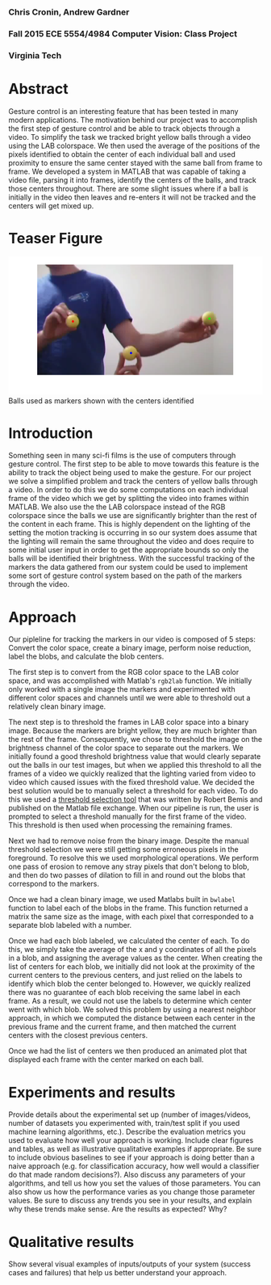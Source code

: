 ### Chris Cronin, Andrew Gardner
### Fall 2015 ECE 5554/4984 Computer Vision: Class Project
### Virginia Tech
  
# Abstract
Gesture control is an interesting feature that has been tested in many modern applications. The motivation behind our project was to accomplish the first step of gesture control and be able to track objects through a video. To simplify the task we tracked bright yellow balls through a video using the LAB colorspace. We then used the average of the positions of the pixels identified to obtain the center of each individual ball and used proximity to ensure the same center stayed with the same ball from frame to frame. We developed a system in MATLAB that was capable of taking a video file, parsing it into frames, identify the centers of the balls, and track those centers throughout. There are some slight issues where if a ball is initially in the video then leaves and re-enters it will not be tracked and the centers will get mixed up.

# Teaser Figure
![Balls with centers tracked](images/teaser.png)
Balls used as markers shown with the centers identified

# Introduction
Something seen in many sci-fi films is the use of computers through gesture control. The first step to be able to move towards this feature is the ability to track the object being used to make the gesture. For our project we solve a simplified problem and track the centers of yellow balls through a video. In order to do this we do some computations on each individual frame of the video which we get by splitting the video into frames within MATLAB. We also use the the LAB colorspace instead of the RGB colorspace since the balls we use are significantly brighter than the rest of the content in each frame. This is highly dependent on the lighting of the setting the motion tracking is occurring in so our system does assume that the lighting will remain the same throughout the video and does require to some initial user input in order to get the appropriate bounds so only the balls will be identified their brightness. With the successful tracking of the markers the data gathered from our system could be used to implement some sort of gesture control system based on the path of the markers through the video. 

# Approach
Our pipleline for tracking the markers in our video is composed of 5 steps: Convert the color space, create a binary image, perform noise reduction, label the blobs, and calculate the blob centers.

The first step is to convert from the RGB color space to the LAB color space, and was accomplished with Matlab's `rgb2lab` function. We initially only worked with a single image the markers and experimented with different color spaces and channels until we were able to threshold out a relatively clean binary image.

The next step is to threshold the frames in LAB color space into a binary image. Because the markers are bright yellow, they are much brighter than the rest of the frame. Consequently, we chose to threshold the image on the brightness channel of the color space to separate out the markers. We initially found a good threshold brightness value that would clearly separate out the balls in our test images, but when we applied this threshold to all the frames of a video we quickly realized that the lighting varied from video to video which caused issues with the fixed threshold value. We decided the best solution would be to manually select a threshold for each video. To do this we used a [threshold selection tool](http://www.mathworks.com/matlabcentral/fileexchange/6770-thresholding-tool#) that was written by Robert Bemis and published on the Matlab file exchange. When our pipeline is run, the user is prompted to select a threshold manually for the first frame of the video. This threshold is then used when processing the remaining frames.

Next we had to remove noise from the binary image. Despite the manual threshold selection we were still getting some erroneous pixels in the foreground. To resolve this we used morphological operations. We perform one pass of erosion to remove any stray pixels that don't belong to blob, and then do two passes of dilation to fill in and round out the blobs that correspond to the markers.

Once we had a clean binary image, we used Matlabs built in `bwlabel` function to label each of the blobs in the frame. This function returned a matrix the same size as the image, with each pixel that corresponded to a separate blob labeled with a number. 

Once we had each blob labeled, we calculated the center of each. To do this, we simply take the average of the x and y coordinates of all the pixels in a blob, and assigning the average values as the center. When creating the list of centers for each blob, we initially did not look at the proximity of the current centers to the previous centers, and just relied on the labels to identify which blob the center belonged to. However, we quickly realized there was no guarantee of each blob receiving the same label in each frame. As a result, we could not use the labels to determine which center went with which blob. We solved this problem by using a nearest neighbor approach, in which we computed the distance between each center in the previous frame and the current frame, and then matched the current centers with the closest previous centers.

Once we had the list of centers we then produced an animated plot that displayed each frame with the center marked on each ball.

# Experiments and results
Provide details about the experimental set up (number of images/videos, number of datasets you experimented with, train/test split if you used machine learning algorithms, etc.). Describe the evaluation metrics you used to evaluate how well your approach is working. Include clear figures and tables, as well as illustrative qualitative examples if appropriate. Be sure to include obvious baselines to see if your approach is doing better than a naive approach (e.g. for classification accuracy, how well would a classifier do that made random decisions?). Also discuss any parameters of your algorithms, and tell us how you set the values of those parameters. You can also show us how the performance varies as you change those parameter values. Be sure to discuss any trends you see in your results, and explain why these trends make sense. Are the results as expected? Why?

# Qualitative results
Show several visual examples of inputs/outputs of your system (success cases and failures) that help us better understand your approach.
